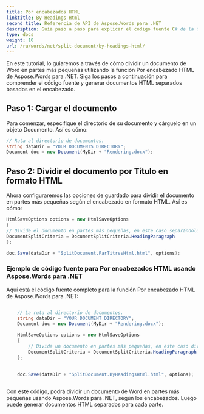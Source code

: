 ```yaml
---
title: Por encabezados HTML
linktitle: By Headings Html
second_title: Referencia de API de Aspose.Words para .NET
description: Guía paso a paso para explicar el código fuente C# de la función HTML Por encabezado de Aspose.Words para .NET
type: docs
weight: 10
url: /ru/words/net/split-document/by-headings-html/
---
```

En este tutorial, lo guiaremos a través de cómo dividir un documento de Word en partes más pequeñas utilizando la función Por encabezado HTML de Aspose.Words para .NET. Siga los pasos a continuación para comprender el código fuente y generar documentos HTML separados basados en el encabezado.

## Paso 1: Cargar el documento

Para comenzar, especifique el directorio de su documento y cárguelo en un objeto Documento. Así es cómo:

```csharp
// Ruta al directorio de documentos.
string dataDir = "YOUR DOCUMENTS DIRECTORY";
Document doc = new Document(MyDir + "Rendering.docx");
```

## Paso 2: Dividir el documento por Título en formato HTML

Ahora configuraremos las opciones de guardado para dividir el documento en partes más pequeñas según el encabezado en formato HTML. Así es cómo:

```csharp
HtmlSaveOptions options = new HtmlSaveOptions
{
// Divide el documento en partes más pequeñas, en este caso separándolo por título.
DocumentSplitCriteria = DocumentSplitCriteria.HeadingParagraph
};

doc.Save(dataDir + "SplitDocument.ParTitresHtml.html", options);
```

### Ejemplo de código fuente para Por encabezados HTML usando Aspose.Words para .NET

Aquí está el código fuente completo para la función Por encabezado HTML de Aspose.Words para .NET:

```csharp

	// La ruta al directorio de documentos.
	string dataDir = "YOUR DOCUMENT DIRECTORY";
	Document doc = new Document(MyDir + "Rendering.docx");

	HtmlSaveOptions options = new HtmlSaveOptions
	{
		// Divida un documento en partes más pequeñas, en este caso dividido por encabezado.
		DocumentSplitCriteria = DocumentSplitCriteria.HeadingParagraph
	};
	

	doc.Save(dataDir + "SplitDocument.ByHeadingsHtml.html", options);
	

```

Con este código, podrá dividir un documento de Word en partes más pequeñas usando Aspose.Words para .NET, según los encabezados. Luego puede generar documentos HTML separados para cada parte.

